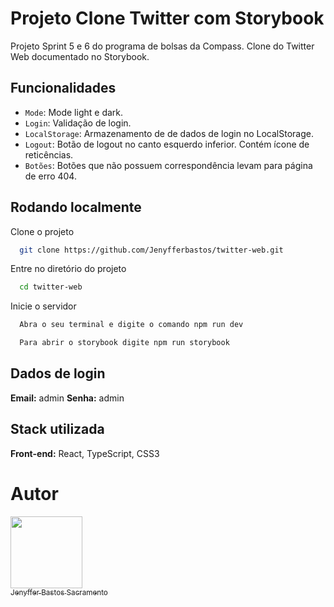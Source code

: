 
# Projeto Clone Twitter com Storybook

 Projeto Sprint 5 e 6 do programa de bolsas da Compass. Clone do Twitter Web documentado no Storybook.

## Funcionalidades

- `Mode`: Mode light e dark.
- `Login`: Validação de login. 
- `LocalStorage`: Armazenamento de de dados de login no LocalStorage.
- `Logout`: Botão de logout no canto esquerdo inferior. Contém ícone de reticências.
- `Botões`: Botões que não possuem correspondência levam para página de erro 404.
## Rodando localmente

Clone o projeto

```bash
  git clone https://github.com/Jenyfferbastos/twitter-web.git
```

Entre no diretório do projeto

```bash
  cd twitter-web
```

Inicie o servidor

```bash
  Abra o seu terminal e digite o comando npm run dev
```

```bash
  Para abrir o storybook digite npm run storybook
```
## Dados de login

**Email:** admin
**Senha:** admin
## Stack utilizada

**Front-end:** React, TypeScript, CSS3

# Autor

[<img src="https://avatars.githubusercontent.com/u/107883696?v=4" width=115><br><sub>Jenyffer Bastos Sacramento</sub>](https://github.com/Jenyfferbastos)
